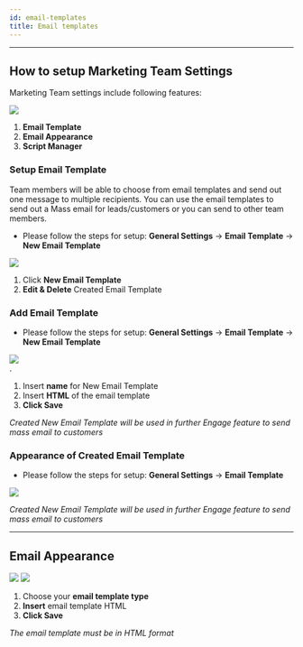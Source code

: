 ```yaml
---
id: email-templates
title: Email templates
---
```


---

##  How to setup Marketing Team Settings

Marketing Team  settings include following features:


<div>
<img src="https://s3-us-west-2.amazonaws.com/erxes-docs/marketing-1.PNG"/>
</div>

1. __Email Template__ 
2. __Email Appearance__ 
3. __Script Manager__


### Setup Email Template


Team members will be able to choose from email templates and send out one message to multiple recipients. You can use the email templates to send out a Mass email for leads/customers or you can send to other team members.

+ Please follow the steps for setup: __General Settings__ -> __Email Template__ -> __New Email Template__

<div>
<img src="https://s3.us-west-2.amazonaws.com/erxes-docs/marketing-2.PNG"/>
</div>

1. Click __New Email Template__ 
2. __Edit & Delete__ Created Email Template


###  Add Email Template 

+ Please follow the steps for setup: __General Settings__ -> __Email Template__ -> __New Email Template__

<div>
<img src="https://s3.us-west-2.amazonaws.com/erxes-docs/marketing-3.PNG"/>
</div>.

1. Insert __name__ for New Email Template
2. Insert __HTML__ of the email template
3. __Click Save__


*Created New Email Template will be used in further Engage feature to send mass email to customers*

 ###  Appearance of Created Email Template 

+ Please follow the steps for setup: __General Settings__ -> __Email Template__
 
<div>
<img src="https://s3.us-west-2.amazonaws.com/erxes-docs/marketing-4.PNG"/>

</div>


*Created New Email Template will be used in further Engage feature to send mass email to customers*

---

## Email Appearance 

<div>
<img src="https://s3-us-west-2.amazonaws.com/erxes-docs/marketing-6.PNG"/>
<img src="https://s3-us-west-2.amazonaws.com/erxes-docs/marketing-7.PNG"/>
</div>

1. Choose your __email template type__
2. __Insert__ email template HTML
3. __Click Save__


*The email template must be in HTML format*